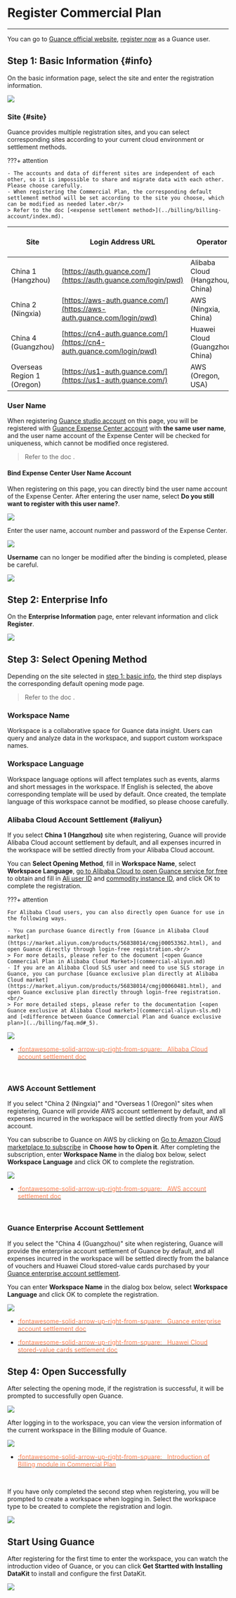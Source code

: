 # Register Commercial Plan
---

You can go to [Guance official website](https://www.guance.com/), [register now](https://auth.guance.com/businessRegister) as a Guance user.

## Step 1: Basic Information {#info}

On the basic information page, select the site and enter the registration information.

![](img/commercial-register-1.png)

### Site {#site}

Guance provides multiple registration sites, and you can select corresponding sites according to your current cloud environment or settlement methods.

???+ attention

    - The accounts and data of different sites are independent of each other, so it is impossible to share and migrate data with each other. Please choose carefully.
    - When registering the Commercial Plan, the corresponding default settlement method will be set according to the site you choose, which can be modified as needed later.<br/>
    > Refer to the doc [<expense settlement method>](../billing/billing-account/index.md).

| Site    | Login Address URL    |  Operator |Default Settlement Method           |
| ----------------- | ---------------- | ------------------ |--- |
| China 1 (Hangzhou)   | [https://auth.guance.com/](https://auth.guance.com/login/pwd) |Alibaba Cloud (Hangzhou, China) | [Alibaba Cloud account settlement](#aliyun)    |
| China 2 (Ningxia)   | [https://aws-auth.guance.com/](https://aws-auth.guance.com/login/pwd) |AWS (Ningxia, China) | [AWS account settlement](#aws)        |
| China 4 (Guangzhou)   | [https://cn4-auth.guance.com/](https://cn4-auth.guance.com/login/pwd) | Huawei Cloud (Guangzhou, China) |[Guance account settlement](#guanceyun) |
| Overseas Region 1 (Oregon) | [https://us1-auth.guance.com/](https://us1-auth.guance.com/) | AWS (Oregon, USA) |[AWS account settlement](#aws)      |

### User Name

When registering [Guance studio account](https://auth.guance.com/businessRegister) on this page, you will be registered with [Guance Expense Center account](https://boss.guance.com/) with **the same user name**, and the user name account of the Expense Center will be checked for uniqueness, which cannot be modified once registered.

> Refer to the doc [<Expense Center>](../billing/cost-center/index.md).

#### Bind Expense Center User Name Account

When registering on this page, you can directly bind the user name account of the Expense Center. After entering the user name, select **Do you still want to register with this user name?**.

![](img/9.billing_account_1.png)

Enter the user name, account number and password of the Expense Center.

![](img/9.billing_account_2.png)

**Username** can no longer be modified after the binding is completed, please be careful.

![](img/9.billing_account_3.png)

## Step 2: Enterprise Info

On the **Enterprise Information** page, enter relevant information and click **Register**.

![](img/11.account_center_4.png)

## Step 3: Select Opening Method

Depending on the site selected in [step 1: basic info](#info), the third step displays the corresponding default opening mode page.

> Refer to the doc [<Guance expense settlement>](../billing/billing-account/index.md).

### Workspace Name

Workspace is a collaborative space for Guance data insight. Users can query and analyze data in the workspace, and support custom workspace names.

### Workspace Language

Workspace language options will affect templates such as events, alarms and short messages in the workspace. If English is selected, the above corresponding template will be used by default. Once created, the template language of this workspace cannot be modified, so please choose carefully.

### Alibaba Cloud Account Settlement {#aliyun}

If you select **China 1 (Hangzhou)** site when registering, Guance will provide Alibaba Cloud account settlement by default, and all expenses incurred in the workspace will be settled directly from your Alibaba Cloud account.

You can **Select Opening Method**, fill in **Workspace Name**, select **Workspace Language**, [go to Alibaba Cloud to open Guance service for free](https://market.aliyun.com/products/56838014/cmgj00053362.html) to obtain and fill in [Ali user ID](../billing/billing-account/aliyun-account.md#uid) and [commodity instance ID](../billing/billing-account/aliyun-account.md#entity-id), and click OK to complete the registration.

???+ attention

    For Alibaba Cloud users, you can also directly open Guance for use in the following ways.
    
    - You can purchase Guance directly from [Guance in Alibaba Cloud market](https://market.aliyun.com/products/56838014/cmgj00053362.html), and open Guance directly through login-free registration.<br/>
    > For more details, please refer to the document [<open Guance Commercial Plan in Alibaba Cloud Market>](commercial-aliyun.md)
    - If you are an Alibaba Cloud SLS user and need to use SLS storage in Guance, you can purchase [Guance exclusive plan directly at Alibaba Cloud market](https://market.aliyun.com/products/56838014/cmgj00060481.html), and open Guance exclusive plan directly through login-free registration. <br/>
    > For more detailed steps, please refer to the documentation [<open Guance exclusive at Alibaba Cloud market>](commercial-aliyun-sls.md) and [<difference between Guance Commercial Plan and Guance exclusive plan>](../billing/faq.md#_5).

![](img/4.register_language_1.png)

<div class="grid cards" markdown>

- [<font color="coral"> :fontawesome-solid-arrow-up-right-from-square: &nbsp; Alibaba Cloud account settlement doc</font>](./billing-account/aliyun-account.md)

<br/>

</div>

### AWS Account Settlement

If you select "China 2 (Ningxia)" and "Overseas 1 (Oregon)" sites when registering, Guance will provide AWS account settlement by default, and all expenses incurred in the workspace will be settled directly from your AWS account.

You can subscribe to Guance on AWS by clicking on [Go to Amazon Cloud marketplace to subscribe](../billing/billing-account/aws-account.md#subscribe) in **Choose how to Open it**. After completing the subscription, enter **Workspace Name** in the dialog box below, select **Workspace Language** and click OK to complete the registration.

![](img/4.register_language_2.1.png)

<div class="grid cards" markdown>

- [<font color="coral"> :fontawesome-solid-arrow-up-right-from-square: &nbsp; AWS account settlement doc</font>](./billing-account/aws-account.md)

<br/>

</div>

### Guance Enterprise Account Settlement

If you select the "China 4 (Guangzhou)" site when registering, Guance will provide the enterprise account settlement of Guance by default, and all expenses incurred in the workspace will be settled directly from the balance of vouchers and Huawei Cloud stored-value cards purchased by your [Guance enterprise account settlement](../billing/billing-account/enterprise-account.md).

You can enter **Workspace Name** in the dialog box below, select **Workspace Language** and click OK to complete the registration.

![](img/4.register_language_2.2.png)

<div class="grid cards" markdown>

- [<font color="coral"> :fontawesome-solid-arrow-up-right-from-square: &nbsp; Guance enterprise account settlement doc</font>](./billing-account/enterprise-account.md)

- [<font color="coral"> :fontawesome-solid-arrow-up-right-from-square: &nbsp; Huawei Cloud stored-value cards settlement doc</font>](./billing-account/huaweicloud-account.md)

</div>

## Step 4: Open Successfully

After selecting the opening mode, if the registration is successful, it will be prompted to successfully open Guance.

![](img/1.sls_8.png)

After logging in to the workspace, you can view the version information of the current workspace in the Billing module of Guance.

![](img/12.billing_1.png)

<div class="grid cards" markdown>

- [<font color="coral"> :fontawesome-solid-arrow-up-right-from-square: &nbsp; Introduction of Billing module in Commercial Plan</font>](../billing/commercial.md#_4)

<br/>

</div>

If you have only completed the second step when registering, you will be prompted to create a workspace when logging in. Select the workspace type to be created to complete the registration and login.

![](img/4.register_language_3.png)

## Start Using Guance

After registering for the first time to enter the workspace, you can watch the introduction video of Guance, or you can click **Get Startted with Installing DataKit** to install and configure the first DataKit.

![](img/1-free-start-1109.png)
